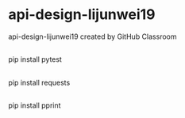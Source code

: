 # api-design-lijunwei19
api-design-lijunwei19 created by GitHub Classroom
##
pip install pytest
##
pip install requests
## 
pip install pprint
